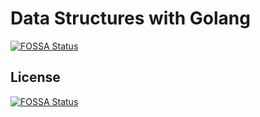 # Data Structures with Golang
[![FOSSA Status](https://app.fossa.com/api/projects/git%2Bgithub.com%2Frwxramon%2Fdata-structures-golang.svg?type=shield)](https://app.fossa.com/projects/git%2Bgithub.com%2Frwxramon%2Fdata-structures-golang?ref=badge_shield)



## License
[![FOSSA Status](https://app.fossa.com/api/projects/git%2Bgithub.com%2Frwxramon%2Fdata-structures-golang.svg?type=large)](https://app.fossa.com/projects/git%2Bgithub.com%2Frwxramon%2Fdata-structures-golang?ref=badge_large)